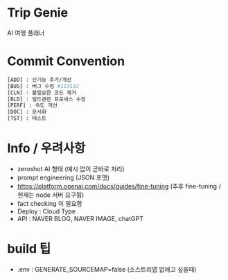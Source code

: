 # Trip Genie
AI 여행 플래너

# Commit Convention
```bash
[ADD] : 신기능 추가/개선
[BUG] : 버그 수정 #113132
[CLN] : 불필요한 코드 제거
[BLD] : 빌드관련 프로세스 수정
[PERF] : 속도 개선
[DOC] : 문서화
[TST] : 테스트
```

# Info / 우려사항
- zeroshot AI 형태 (예시 없이 곧바로 처리)
- prompt engineering (JSON 포맷)
- https://platform.openai.com/docs/guides/fine-tuning (추후 fine-tuning / 현재는 node 서버 요구됨)
- fact checking 이 필요함
- Deploy : Cloud Type
- API : NAVER BLOG, NAVER IMAGE, chatGPT

# build 팁
- .env : GENERATE_SOURCEMAP=false (소스트리맵 없애고 싶을때)
